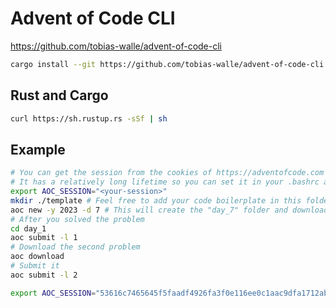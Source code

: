 # Advent of Code CLI

https://github.com/tobias-walle/advent-of-code-cli

```sh
cargo install --git https://github.com/tobias-walle/advent-of-code-cli
```

## Rust and Cargo

```sh
curl https://sh.rustup.rs -sSf | sh
```

## Example

```sh
# You can get the session from the cookies of https://adventofcode.com
# It has a relatively long lifetime so you can set it in your .bashrc and co
export AOC_SESSION="<your-session>"
mkdir ./template # Feel free to add your code boilerplate in this folder
aoc new -y 2023 -d 7 # This will create the "day_7" folder and downloads the problem into it
# After you solved the problem
cd day_1
aoc submit -l 1
# Download the second problem
aoc download
# Submit it
aoc submit -l 2
```

```sh
export AOC_SESSION="53616c7465645f5faadf4926fa3f0e116ee0c1aac9dfa1712ab9cce5d14cd104fe864f9f1a20ef9e2137233a07ef40d411a07aef46873d5e21d6e94f98cbac72"
```